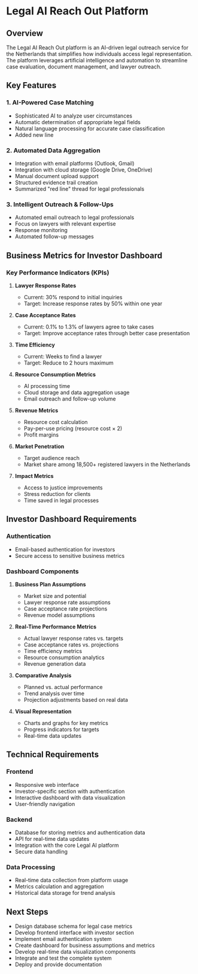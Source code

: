 # Legal AI Reach Out Platform

## Overview
The Legal AI Reach Out platform is an AI-driven legal outreach service for the Netherlands that simplifies how individuals access legal representation. The platform leverages artificial intelligence and automation to streamline case evaluation, document management, and lawyer outreach.

## Key Features

### 1. AI-Powered Case Matching
- Sophisticated AI to analyze user circumstances
- Automatic determination of appropriate legal fields
- Natural language processing for accurate case classification
- Added new line

### 2. Automated Data Aggregation
- Integration with email platforms (Outlook, Gmail)
- Integration with cloud storage (Google Drive, OneDrive)
- Manual document upload support
- Structured evidence trail creation
- Summarized "red line" thread for legal professionals

### 3. Intelligent Outreach & Follow-Ups
- Automated email outreach to legal professionals
- Focus on lawyers with relevant expertise
- Response monitoring
- Automated follow-up messages

## Business Metrics for Investor Dashboard

### Key Performance Indicators (KPIs)
1. **Lawyer Response Rates**
   - Current: 30% respond to initial inquiries
   - Target: Increase response rates by 50% within one year

2. **Case Acceptance Rates**
   - Current: 0.1% to 1.3% of lawyers agree to take cases
   - Target: Improve acceptance rates through better case presentation

3. **Time Efficiency**
   - Current: Weeks to find a lawyer
   - Target: Reduce to 2 hours maximum

4. **Resource Consumption Metrics**
   - AI processing time
   - Cloud storage and data aggregation usage
   - Email outreach and follow-up volume

5. **Revenue Metrics**
   - Resource cost calculation
   - Pay-per-use pricing (resource cost × 2)
   - Profit margins

6. **Market Penetration**
   - Target audience reach
   - Market share among 18,500+ registered lawyers in the Netherlands

7. **Impact Metrics**
   - Access to justice improvements
   - Stress reduction for clients
   - Time saved in legal processes

## Investor Dashboard Requirements

### Authentication
- Email-based authentication for investors
- Secure access to sensitive business metrics

### Dashboard Components
1. **Business Plan Assumptions**
   - Market size and potential
   - Lawyer response rate assumptions
   - Case acceptance rate projections
   - Revenue model assumptions

2. **Real-Time Performance Metrics**
   - Actual lawyer response rates vs. targets
   - Case acceptance rates vs. projections
   - Time efficiency metrics
   - Resource consumption analytics
   - Revenue generation data

3. **Comparative Analysis**
   - Planned vs. actual performance
   - Trend analysis over time
   - Projection adjustments based on real data

4. **Visual Representation**
   - Charts and graphs for key metrics
   - Progress indicators for targets
   - Real-time data updates

## Technical Requirements

### Frontend
- Responsive web interface
- Investor-specific section with authentication
- Interactive dashboard with data visualization
- User-friendly navigation

### Backend
- Database for storing metrics and authentication data
- API for real-time data updates
- Integration with the core Legal AI platform
- Secure data handling

### Data Processing
- Real-time data collection from platform usage
- Metrics calculation and aggregation
- Historical data storage for trend analysis

## Next Steps
- Design database schema for legal case metrics
- Develop frontend interface with investor section
- Implement email authentication system
- Create dashboard for business assumptions and metrics
- Develop real-time data visualization components
- Integrate and test the complete system
- Deploy and provide documentation
